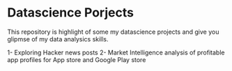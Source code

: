 # Datascience Porjects

This repository is highlight of some my datascience projects and give you glipmse of my data analysics skills.

  1- Exploring Hacker news posts
  2- Market Intelligence analysis of profitable app profiles for App store and Google Play store
